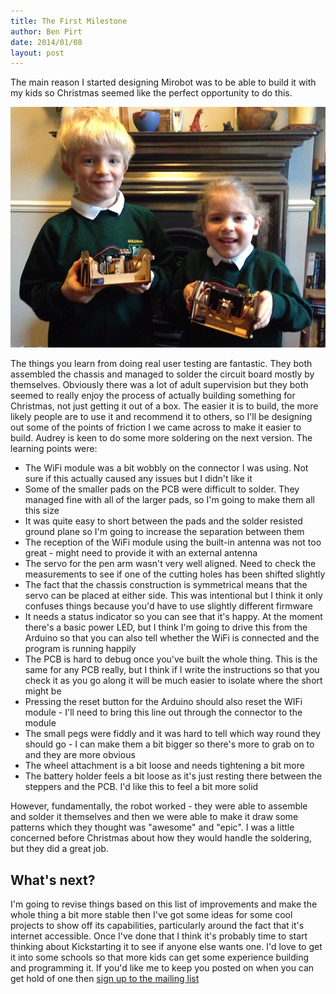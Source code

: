 ```yaml
---
title: The First Milestone
author: Ben Pirt
date: 2014/01/08
layout: post
---
```


The main reason I started designing Mirobot was to be able to build it with my kids so Christmas seemed like the perfect opportunity to do this.

![The kids with their robots](/assets/blog/milestone/kids.jpg "The kids with their robots")

The things you learn from doing real user testing are fantastic. They both assembled the chassis and managed to solder the circuit board mostly by themselves. Obviously there was a lot of adult supervision but they both seemed to really enjoy the process of actually building something for Christmas, not just getting it out of a box. The easier it is to build, the more likely people are to use it and recommend it to others, so I'll be designing out some of the points of friction I we came across to make it easier to build. Audrey is keen to do some more soldering on the next version. The learning points were:

 - The WiFi module was a bit wobbly on the connector I was using. Not sure if this actually caused any issues but I didn't like it
 - Some of the smaller pads on the PCB were difficult to solder. They managed fine with all of the larger pads, so I'm going to make them all this size
 - It was quite easy to short between the pads and the solder resisted ground plane so I'm going to increase the separation between them
 - The reception of the WiFi module using the built-in antenna was not too great - might need to provide it with an external antenna
 - The servo for the pen arm wasn't very well aligned. Need to check the measurements to see if one of the cutting holes has been shifted slightly
 - The fact that the chassis construction is symmetrical means that the servo can be placed at either side. This was intentional but I think it only confuses things because you'd have to use slightly different firmware
 - It needs a status indicator so you can see that it's happy. At the moment there's a basic power LED, but I think I'm going to drive this from the Arduino so that you can also tell whether the WiFi is connected and the program is running happily
 - The PCB is hard to debug once you've built the whole thing. This is the same for any PCB really, but I think if I write the instructions so that you check it as you go along it will be much easier to isolate where the short might be
 - Pressing the reset button for the Arduino should also reset the WIFi module - I'll need to bring this line out through the connector to the module
 - The small pegs were fiddly and it was hard to tell which way round they should go - I can make them a bit bigger so there's more to grab on to and they are more obvious
 - The wheel attachment is a bit loose and needs tightening a bit more
 - The battery holder feels a bit loose as it's just resting there between the steppers and the PCB. I'd like this to feel a bit more solid
 
However, fundamentally, the robot worked - they were able to assemble and solder it themselves and then we were able to make it draw some patterns which they thought was "awesome" and "epic". I was a little concerned before Christmas about how they would handle the soldering, but they did a great job.

What's next?
------------

I'm going to revise things based on this list of improvements and make the whole thing a bit more stable then I've got some ideas for some cool projects to show off its capabilities, particularly around the fact that it's internet accessible. Once I've done that I think it's probably time to start thinking about Kickstarting it to see if anyone else wants one. I'd love to get it into some schools so that more kids can get some experience building and programming it. If you'd like me to keep you posted on when you can get hold of one then [sign up to the mailing list](/sign_up)